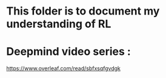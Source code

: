 # This folder is to document my understanding of RL

# Deepmind video series :
https://www.overleaf.com/read/sbfxsqfgvdgk
